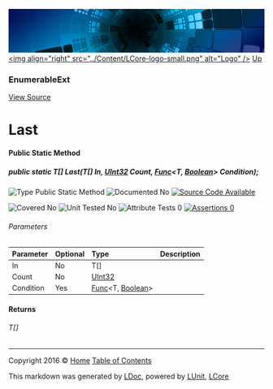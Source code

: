 ![](../Content/LCore-banner-small.png "")
[&lt;img align=&quot;right&quot; src=&quot;../Content/LCore-logo-small.png&quot; alt=&quot;Logo&quot; /&gt;](../../README.md)
[Up](EnumerableExt.md)

### EnumerableExt
[View Source](../Extensions/Reference%20Types/EnumerableExt.cs)

# Last

#### Public Static Method

##### public static T[] Last(T[] In, <a href="https://msdn.microsoft.com/en-us/library/system.uint32.aspx" alt="">UInt32</a> Count, <a href="https://msdn.microsoft.com/en-us/library/bb549151.aspx" alt="" target="_blank">Func</a>&lt;T, <a href="https://msdn.microsoft.com/en-us/library/system.boolean.aspx" alt="">Boolean</a>&gt; Condition);

![Type Public Static Method](http://b.repl.ca/v1/Type-Public%20Static%20Method-blue.png "")     ![Documented No](http://b.repl.ca/v1/Documented-No-red.png "") [![Source Code Available](http://b.repl.ca/v1/Source%20Code-Available-brightgreen.png "")](../Extensions/Reference%20Types/EnumerableExt.cs#L2192)

![Covered No](http://b.repl.ca/v1/Covered-No-red.png "") ![Unit Tested No](http://b.repl.ca/v1/Unit%20Tested-No-lightgrey.png "") ![Attribute Tests 0](http://b.repl.ca/v1/Attribute%20Tests-0-lightgrey.png "") [![Assertions 0](http://b.repl.ca/v1/Assertions-0-lightgrey.png "")](../Extensions/Reference%20Types/EnumerableExt.cs)

###### Parameters

Parameter | Optional | Type | Description
:---  | :---  | :---  | :--- 
In | No | T[] | 
Count | No | [UInt32](https://msdn.microsoft.com/en-us/library/system.uint32.aspx) | 
Condition | Yes | <a href="https://msdn.microsoft.com/en-us/library/bb549151.aspx" alt="" target="_blank">Func</a>&lt;T, [Boolean](https://msdn.microsoft.com/en-us/library/system.boolean.aspx)&gt; | 


#### Returns

###### T[]



---

Copyright 2016 &copy; [Home](../../README.md) [Table of Contents](../../TableOfContents.md)

This markdown was generated by [LDoc](https://github.com/CodeSingularity/LDoc), powered by [LUnit](https://github.com/CodeSingularity/LUnit), [LCore](https://github.com/CodeSingularity/LCore)
